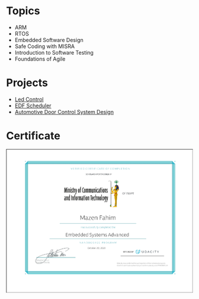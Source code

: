 # Topics

- ARM
- RTOS
- Embedded Software Design
- Safe Coding with MISRA
- Introduction to Software Testing
- Foundations of Agile

# Projects

- [Led Control](https://github.com/mazarona/led-control)
- [EDF Scheduler](https://github.com/mazarona/edf-scheduler)
- [Automotive Door Control System Design](https://github.com/mazarona/automotive-door-control-system-design)
 

# Certificate

![certificate](certificate.png?raw=true "certificate")